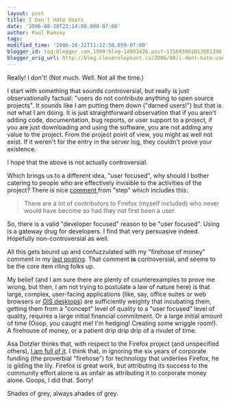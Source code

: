 ```yaml
---
layout: post
title: I Don't Hate Users
date: '2006-08-28T22:14:00.000-07:00'
author: Paul Ramsey
tags: 
modified_time: '2006-10-21T11:22:58.059-07:00'
blogger_id: tag:blogger.com,1999:blog-14903426.post-115683062013801296
blogger_orig_url: http://blog.cleverelephant.ca/2006/08/i-dont-hate-users.html
---
```


Really! I don't! (Not much. Well. Not all the time.)

I start with something that sounds controversial, but really is just observationally factual: "users do not contribute anything to open source projects".  It sounds like I am putting them down ("darned users!") but that is not what I am doing. It is just straightforward observation that if you aren't adding code, documentation, bug reports, or user support to a project, if you are just downloading and using the software, you are not adding any value to the project.  From the project point of view, you might as well not exist.  If it weren't for the entry in the server log, they couldn't prove your existence.

I hope that the above is not actually controversial.

Which brings us to a different idea, "user focused", why should I bother catering to people who are effectively invisible to the activities of the project?  There is nice [comment ](http://blog.cleverelephant.ca/2006/08/open-source-gis-on-every-desktop.html) from "step" which includes this:

> There are a lot of contributors to Firefox (myself included) who never would have become so had they not first been a user.

So, there is a valid "developer focused" reason to be "user focused".  Using is a gateway drug for developers.  I find that very persuasive indeed.  Hopefully non-controversial as well.

All this gets bound up and confuzzulated with my "firehose of money" comment in my [last posting](http://blog.cleverelephant.ca/2006/08/open-source-gis-on-every-desktop.html).  That comment **is** controversial, and seems to be the core item riling folks up.

My belief (and I am sure there are plenty of counterexamples to prove me wrong, but then, I am not trying to postulate a law of nature here) is that large, complex, user-facing applications (like, say, office suites or web browsers or [GIS desktops](http://udig.refractions.net)) are sufficiently weighty that incubating them, getting them from a "concept" level of quality to a "user focused" level of quality, requires a large initial financial commitment.  Or a large initial amount of time (Ooop, you caught me! I'm hedging! Creating some wriggle room!).  A firehouse of money, or a patient drip drip drip of a rivulet of time.

Asa Dotzler thinks that, with respect to the Firefox project (and unspecified others), [I am full of it](http://weblogs.mozillazine.org/asa/archives/2006/08/for_the_new_and.html).  I think that, in ignoring the six years of corporate funding (the proverbial "firehose") for technology that underlies Firefox, he is gilding the lily.       Firefox is great work, but attributing its success to the community effort alone is as unfair as attributing it to corporate money alone.  Ooops, I did that.  Sorry!

Shades of grey, always ahades of grey.